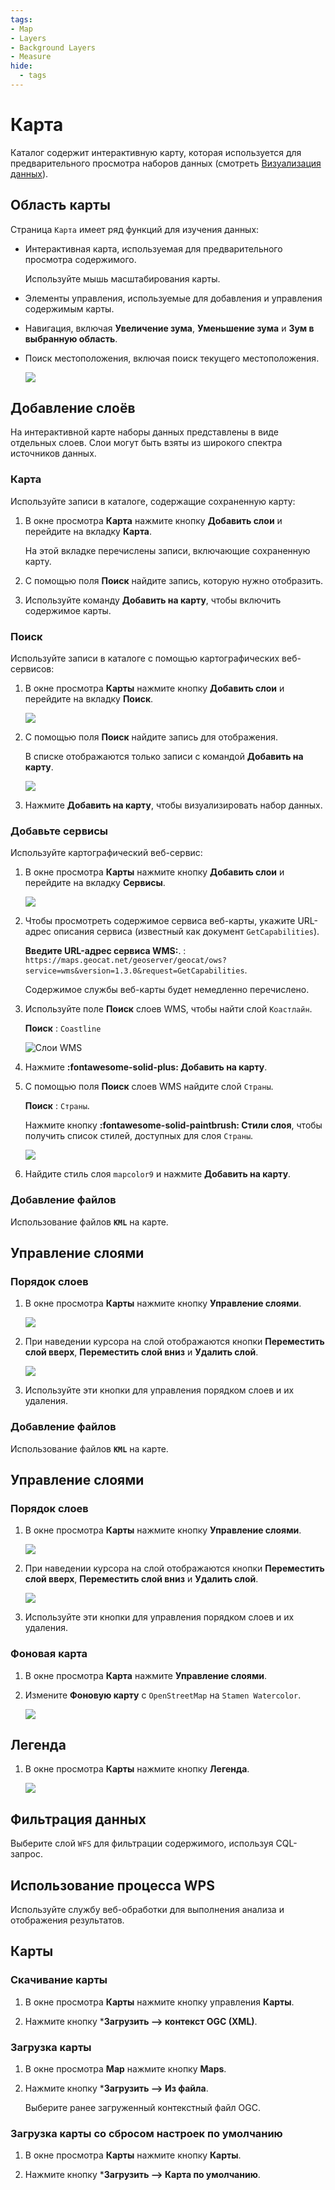 ```yaml
---
tags:
- Map
- Layers
- Background Layers
- Measure
hide:
  - tags
---
```


# Карта

Каталог содержит интерактивную карту, которая используется для предварительного просмотра наборов данных
(смотреть [Визуализация данных](visualize/index.md)).

## Область карты

Страница `Карта` имеет ряд функций для изучения данных:

* Интерактивная карта, используемая для предварительного просмотра содержимого.
  
  Используйте мышь масштабирования карты.

* Элементы управления, используемые для добавления и управления содержимым карты.

* Навигация, включая **Увеличение зума**, **Уменьшение зума** и **Зум в выбранную область**.

* Поиск местоположения, включая поиск текущего местоположения.

  ![](img/map.png)

## Добавление слоёв

На интерактивной карте наборы данных представлены в виде отдельных слоев. Слои могут быть взяты из широкого спектра источников данных.

### Карта

Используйте записи в каталоге, содержащие сохраненную карту:

1. В окне просмотра **Карта** нажмите кнопку **Добавить слои** и перейдите на вкладку **Карта**.

   На этой вкладке перечислены записи, включающие сохраненную карту.

2. С помощью поля **Поиск** найдите запись, которую нужно отобразить.

3. Используйте команду **Добавить на карту**, чтобы включить содержимое карты.

### Поиск

Используйте записи в каталоге с помощью картографических веб-сервисов:

1.  В окне просмотра **Карты** нажмите кнопку **Добавить слои** и перейдите на вкладку **Поиск**.
 
    ![](img/add_search.png)
   
2.  С помощью поля **Поиск** найдите запись для отображения.
   
    В списке отображаются только записи с командой **Добавить на карту**.

    ![](img/add_search_field.png)

3.  Нажмите **Добавить на карту**, чтобы визуализировать набор данных.

### Добавьте сервисы

Используйте картографический веб-сервис:

1. В окне просмотра **Карты** нажмите кнопку **Добавить слои** и перейдите на вкладку **Сервисы**.

   ![](img/add_services.png)

2. Чтобы просмотреть содержимое сервиса веб-карты, укажите URL-адрес описания сервиса
   (известный как документ ``GetCapabilities``).
   
   **Введите URL-адрес сервиса WMS:**.
   : ``https://maps.geocat.net/geoserver/geocat/ows?service=wms&version=1.3.0&request=GetCapabilities``.
   
   Содержимое службы веб-карты будет немедленно перечислено.

3. Используйте поле **Поиск** слоев WMS, чтобы найти слой ``Коастлайн``.
   
   **Поиск**
   : ``Coastline``
   
   ![Слои WMS](img/add_wms.png)

4. Нажмите **:fontawesome-solid-plus: Добавить на карту**.

5. С помощью поля **Поиск** слоев WMS найдите слой ``Страны``.

   **Поиск**
   : ``Страны``.
   
   Нажмите кнопку **:fontawesome-solid-paintbrush: Стили слоя**, чтобы получить список стилей, доступных
   для слоя ``Страны``.

   ![](img/add_wms_style.png)
   
6. Найдите стиль слоя ``mapcolor9`` и нажмите **Добавить на карту**.


### Добавление файлов

Использование файлов **`KML`** на карте.

## Управление слоями

### Порядок слоев

1.  В окне просмотра **Карты** нажмите кнопку **Управление слоями**.

    ![](img/manage_layers.png)
    
2. При наведении курсора на слой отображаются кнопки **Переместить слой вверх**, **Переместить слой вниз** и **Удалить слой**.
    
    ![](img/manage_order.png)
    
3. Используйте эти кнопки для управления порядком слоев и их удаления.

### Добавление файлов

Использование файлов **`KML`** на карте.

## Управление слоями

### Порядок слоев

1.  В окне просмотра **Карты** нажмите кнопку **Управление слоями**.

    ![](img/manage_layers.png)
    
2. При наведении курсора на слой отображаются кнопки **Переместить слой вверх**, **Переместить слой вниз** и **Удалить слой**.
    
    ![](img/manage_order.png)
    
3. Используйте эти кнопки для управления порядком слоев и их удаления.

### Фоновая карта

1.  В окне просмотра **Карта** нажмите **Управление слоями**.

2.  Измените **Фоновую карту** с `OpenStreetMap` на `Stamen Watercolor`.
    
    ![](img/manage_basemap.png)

## Легенда

1.  В окне просмотра **Карты** нажмите кнопку **Легенда**.

    ![](img/legend.png)

## Фильтрация данных

Выберите слой `WFS` для фильтрации содержимого, используя CQL-запрос.

## Использование процесса WPS

Используйте службу веб-обработки для выполнения анализа и отображения результатов.

## Карты

### Скачивание карты

1.  В окне просмотра **Карты** нажмите кнопку управления **Карты**.

2.  Нажмите кнопку ***Загрузить --> контекст OGC (XML)**.

### Загрузка карты

1.  В окне просмотра **Map** нажмите кнопку **Maps**.

2.  Нажмите кнопку ***Загрузить --> Из файла**.
    
    Выберите ранее загруженный контекстный файл OGC.

### Загрузка карты со сбросом настроек по умолчанию

1.  В окне просмотра **Карты** нажмите кнопку **Карты**.

2.  Нажмите кнопку ***Загрузить --> Карта по умолчанию**.
